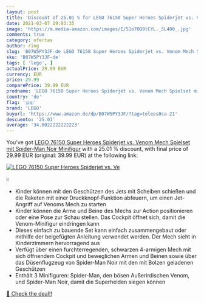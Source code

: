```yaml
---
layout: post
title: 'Discount of 25.01 % for LEGO 76150 Super Heroes Spiderjet vs. Ve'
date: 2021-03-07 19:03:35
image: 'https://m.media-amazon.com/images/I/51o7OQ9lCYL._SL400_.jpg'
comments: true
category: ofertas
author: ring
slug: 'B07W5PY3JF-de LEGO 76150 Super Heroes Spiderjet vs. Venom Mech Spielset...'
sku: 'B07W5PY3JF-de'
tags: [ 'lego', ]
actualPrice: 29.99 EUR
currency: EUR
price: 29.99
comparePrice: 39.99 EUR
prodname: 'LEGO 76150 Super Heroes Spiderjet vs. Venom Mech Spielset mit Spider-Man Noir Minifigur'
country: 'de'
flag: '🇩🇪'
brand: 'LEGO'
buyurl: 'https://www.amazon.de/dp/B07W5PY3JF/?tag=tolees0ca-21'
descuento: '25.01'
average: '34.0022222222223'
---
```


You've got [LEGO 76150 Super Heroes Spiderjet vs. Venom Mech Spielset mit Spider-Man Noir Minifigur](https://www.amazon.de/dp/B07W5PY3JF/?tag=tolees0ca-21) with a  25.01 % discount, with final price of 29.99 EUR (original: 39.99 EUR) at the following link:

[![LEGO 76150 Super Heroes Spiderjet vs. Ve](https://m.media-amazon.com/images/I/51o7OQ9lCYL._SL400_.jpg)](https://www.amazon.de/dp/B07W5PY3JF/?tag=tolees0ca-21)

ℹ️:

- Kinder können mit den Geschützen des Jets mit Scheiben schießen und die Raketen mit einer Druckknopf-Funktion abfeuern, um einen Jet-Angriff auf Venoms Mech zu starten
- Kinder können die Arme und Beine des Mechs zur Action positionieren oder eine Pose zur Schau stellen. Das Cockpit öffnet sich, damit die Venom-Minifigur eindringen kann
- Dieses einfach zu bauende Set kann einfach zusammengebaut oder mithilfe der beigefügten Anleitung verwendet werden. Der Mech sieht in Kinderzimmern hervorragend aus
- Verfügt über einen furchterregenden, schwarzen 4-armigen Mech mit sich öffnendem Cockpit und beweglichen Armen und Beinen sowie über das Düsenflugzeug von Spider-Man Noir mit den mit Bolzen geladenen Geschützen
- Enthält 3 Minifiguren: Spider-Man, den bösen Außerirdischen Venom, und Spider-Man Noir, damit die Superhelden siegen können

[🛒 Check the deal!!](https://www.amazon.de/dp/B07W5PY3JF/?tag=tolees0ca-21)
